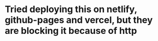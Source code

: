 # Tried deploying this on netlify, github-pages and vercel, but they are blocking it because of http


